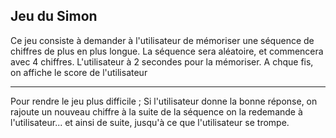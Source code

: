 Jeu du Simon
------------------------

Ce jeu consiste à demander à l'utilisateur de mémoriser une séquence de chiffres de plus en plus longue.
La séquence sera aléatoire, et commencera avec 4 chiffres. L'utilisateur à 2 secondes pour la mémoriser.
A chque fis, on affiche le score de l'utilisateur
___________________________________________

Pour rendre le jeu plus difficile ;
Si l'utilisateur donne la bonne réponse, on rajoute un nouveau chiffre à la suite de la séquence on la redemande à l'utilisateur... et ainsi de suite, jusqu'à ce que l'utilisateur se trompe.
